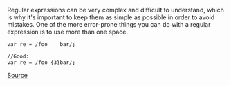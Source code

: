 Regular expressions can be very complex and difficult to understand, which is why it's important to keep them as simple as possible in order to avoid mistakes. One of the more error-prone things you can do with a regular expression is to use more than one space. 

```
var re = /foo    bar/;

//Good:
var re = /foo {3}bar/;

```


[Source](http://eslint.org/docs/rules/no-regex-spaces)
